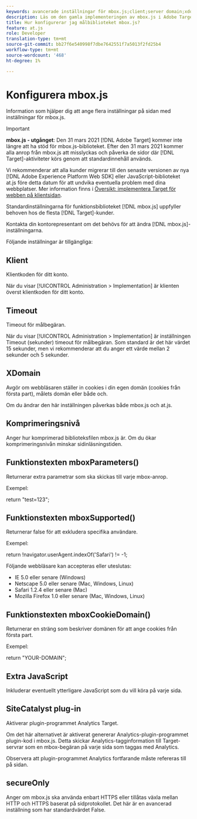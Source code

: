 ```yaml
---
keywords: avancerade inställningar för mbox.js;client;server domain;xdomain;compression level;client session id support;secureOnly;client pc id support;pass page;referenssida;trafiknivå;trafikvaraktighet;mboxParameters() function body body;mboxSupported() function body;mboxCookieDomain() function body body;Extra JavaScript;SiteCatalyst plug-in;Get mbox.js as self-self-self-self-funktionbody extrahera JavaScript;flimmer;brödtext döljer;dölj brödtext
description: Läs om den gamla implementeringen av mbox.js i Adobe Target. Migrera till Adobe Experience Platform Web SDK (AEP Web SDK) eller till den senaste versionen av at.js.
title: Hur konfigurerar jag målbiblioteket mbox.js?
feature: at.js
role: Developer
translation-type: tm+mt
source-git-commit: bb27f6e540998f7dbe7642551f7a5013f2fd25b4
workflow-type: tm+mt
source-wordcount: '468'
ht-degree: 1%

---
```



# Konfigurera mbox.js

Information som hjälper dig att ange flera inställningar på sidan med inställningar för mbox.js.

>[!IMPORTANT]
>
>**mbox.js - utgånget**: Den 31 mars 2021  [!DNL Adobe Target] kommer inte längre att ha stöd för mbox.js-biblioteket. Efter den 31 mars 2021 kommer alla anrop från mbox.js att misslyckas och påverka de sidor där [!DNL Target]-aktiviteter körs genom att standardinnehåll används.
>
>Vi rekommenderar att alla kunder migrerar till den senaste versionen av nya [!DNL Adobe Experience Platform Web SDK] eller JavaScript-biblioteket at.js före detta datum för att undvika eventuella problem med dina webbplatser. Mer information finns i [Översikt: implementera Target för webben på klientsidan](/help/c-implementing-target/c-implementing-target-for-client-side-web/implement-target-for-client-side-web.md).

Standardinställningarna för funktionsbiblioteket [!DNL mbox.js] uppfyller behoven hos de flesta [!DNL Target]-kunder.

Kontakta din kontorepresentant om det behövs för att ändra [!DNL mbox.js]-inställningarna.

Följande inställningar är tillgängliga:

## Klient

Klientkoden för ditt konto.

När du visar [!UICONTROL Administration > Implementation] är klienten överst klientkoden för ditt konto.

## Timeout

Timeout för målbegäran.

När du visar [!UICONTROL Administration > Implementation] är inställningen Timeout (sekunder) timeout för målbegäran. Som standard är det här värdet 15 sekunder, men vi rekommenderar att du anger ett värde mellan 2 sekunder och 5 sekunder.

## XDomain

Avgör om webbläsaren ställer in cookies i din egen domän (cookies från första part), målets domän eller både och.

Om du ändrar den här inställningen påverkas både mbox.js och at.js.

## Komprimeringsnivå

Anger hur komprimerad biblioteksfilen mbox.js är. Om du ökar komprimeringsnivån minskar sidinläsningstiden.

## Funktionstexten mboxParameters()

Returnerar extra parametrar som ska skickas till varje mbox-anrop.

Exempel:

return &quot;test=123&quot;;

## Funktionstexten mboxSupported()

Returnerar false för att exkludera specifika användare.

Exempel:

return !navigator.userAgent.indexOf(&#39;Safari&#39;) != -1;

Följande webbläsare kan accepteras eller uteslutas:

* IE 5.0 eller senare (Windows)
* Netscape 5.0 eller senare (Mac, Windows, Linux)
* Safari 1.2.4 eller senare (Mac)
* Mozilla Firefox 1.0 eller senare (Mac, Windows, Linux)

## Funktionstexten mboxCookieDomain()

Returnerar en sträng som beskriver domänen för att ange cookies från första part.

Exempel:

return &quot;YOUR-DOMAIN&quot;;

## Extra JavaScript

Inkluderar eventuellt ytterligare JavaScript som du vill köra på varje sida.

## SiteCatalyst plug-in

Aktiverar plugin-programmet Analytics Target.

Om det här alternativet är aktiverat genererar Analytics-plugin-programmet plugin-kod i mbox.js. Detta skickar Analytics-tagginformation till Target-servrar som en mbox-begäran på varje sida som taggas med Analytics.

Observera att plugin-programmet Analytics fortfarande måste refereras till på sidan.

## secureOnly

Anger om mbox.js ska använda enbart HTTPS eller tillåtas växla mellan HTTP och HTTPS baserat på sidprotokollet. Det här är en avancerad inställning som har standardvärdet False.